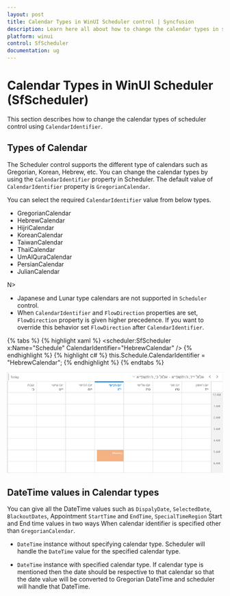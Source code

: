 ```yaml
---
layout: post
title: Calendar Types in WinUI Scheduler control | Syncfusion
description: Learn here all about how to change the calendar types in scheduler (SfScheduler) control, its elements, and more.
platform: winui
control: SfScheduler
documentation: ug
---
```


# Calendar Types in WinUI Scheduler (SfScheduler)
This section describes how to change the calendar types of scheduler control using `CalendarIdentifier`.

## Types of Calendar
The Scheduler control supports the different type of calendars such as Gregorian, Korean, Hebrew, etc. You can change the calendar types by using the `CalendarIdentifier` property in Scheduler. The default value of `CalendarIdentifier` property is `GregorianCalendar`.

You can select the required `CalendarIdentifier` value from below types.

* GregorianCalendar
* HebrewCalendar
* HijriCalendar
* KoreanCalendar
* TaiwanCalendar
* ThaiCalendar
* UmAlQuraCalendar
* PersianCalendar
* JulianCalendar

N> 
* Japanese and Lunar type calendars are not supported in `Scheduler` control.
 * When `CalendarIdentifier` and `FlowDirection` properties are set, `FlowDirection` property is given higher precedence. If you want to override this behavior set `FlowDirection` after `CalendarIdentifier`.

{% tabs %}
{% highlight xaml %}
<scheduler:SfScheduler x:Name="Schedule"
                       CalendarIdentifier="HebrewCalendar" />
{% endhighlight %}
{% highlight c# %}
this.Schedule.CalendarIdentifier = "HebrewCalendar";
{% endhighlight %}
{% endtabs %}

![Hebrew Calendar](Calendar-Types_Images/CalendarTypes.png)

## DateTime values in Calendar types
You can give all the DateTime values such as `DispalyDate`, `SelectedDate`, `BlackoutDates`, Appointment `StartTime` and `EndTime`, `SpecialTimeRegion` Start and End time values in two ways When calendar identifier is specified other than `GregorianCalendar`.

* `DateTime` instance without specifying calendar type. Scheduler will handle the `DateTime` value for the specified calendar type.

* `DateTime` instance with specified calendar type. If calendar type is mentioned then the date should be respective to that calendar so that the date value will be converted to Gregorian DateTime and scheduler will handle that DateTime.